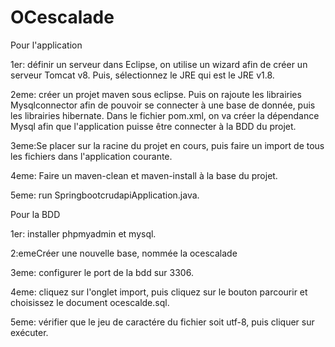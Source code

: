 # OCescalade
Pour l'application

1er: définir un serveur dans Eclipse, on utilise un wizard afin de créer un serveur Tomcat v8. Puis, sélectionnez le JRE qui est le JRE v1.8.

2eme: créer un projet maven sous eclipse. Puis on rajoute les librairies Mysqlconnector afin de pouvoir se connecter à une base de donnée,
 puis les librairies hibernate. Dans le fichier pom.xml, on va créer la dépendance Mysql afin que l'application puisse être connecter à la BDD du projet.

3eme:Se placer sur la racine du projet en cours, puis faire un import de tous les fichiers dans l'application courante.

4eme: Faire un maven-clean et maven-install à la base du projet.

5eme: run SpringbootcrudapiApplication.java.

Pour la BDD

1er: installer phpmyadmin et mysql.

2:emeCréer une nouvelle base, nommée la ocescalade

3eme: configurer le port de la bdd sur 3306.

4eme: cliquez sur l'onglet import, puis cliquez sur le bouton parcourir et choisissez le document ocescalde.sql.

5eme: vérifier que le jeu de caractére du fichier soit utf-8, puis cliquer sur exécuter.